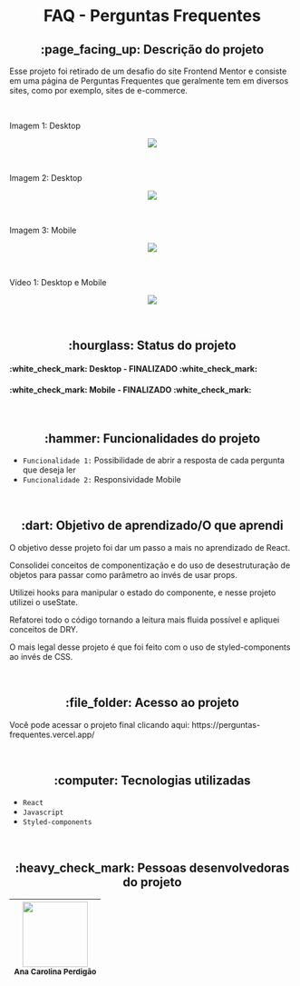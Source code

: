 <h1 align="center"> FAQ - Perguntas Frequentes </h1>

<h2 align="center">:page_facing_up: Descrição do projeto </h2>
<p>Esse projeto foi retirado de um desafio do site Frontend Mentor e consiste em uma página de Perguntas Frequentes que geralmente tem em diversos sites, como por exemplo, sites de e-commerce.</p>
<br>

<p>Imagem 1: Desktop</p>
<p align="center"><img src="https://user-images.githubusercontent.com/108142878/193304920-07f90843-0f7d-4f44-bb6d-cfdbcc6eef17.png" width: 1000></p>
<br>

<p>Imagem 2: Desktop</p>
<p align="center"><img src="https://user-images.githubusercontent.com/108142878/193304964-20caaf39-ebf5-4a48-944a-9b48124f3db8.png" width: 1000></p>
<br>

<p>Imagem 3: Mobile</p>
<p align="center"><img src="https://user-images.githubusercontent.com/108142878/193304983-8afdc9d0-6099-4740-b14b-60b756203ab8.png" width: 800></p>
<br>


<p>Vídeo 1: Desktop e Mobile</p>
<p align="center"><img src="https://user-images.githubusercontent.com/108142878/193305149-e68c6335-a045-4149-8e85-e24d48a43cd4.gif" width: 800></p>


<br>
<h2 align="center">:hourglass: Status do projeto </h2>
<h4> :white_check_mark: Desktop - FINALIZADO :white_check_mark: </h4>
<h4> :white_check_mark: Mobile - FINALIZADO :white_check_mark: </h4>

<br>
<h2 align="center">:hammer: Funcionalidades do projeto </h2>

- ``Funcionalidade 1:`` Possibilidade de abrir a resposta de cada pergunta que deseja ler
- ``Funcionalidade 2:`` Responsividade Mobile


<br>
<h2 align="center"> :dart: Objetivo de aprendizado/O que aprendi </h2>
<p>O objetivo desse projeto foi dar um passo a mais no aprendizado de React.</p>
<p>Consolidei conceitos de componentização e do uso de desestruturação de objetos para passar como parâmetro ao invés de usar props.</p>
<p>Utilizei hooks para manipular o estado do componente, e nesse projeto utilizei o useState.</p>
<p>Refatorei todo o código tornando a leitura mais fluida possível e apliquei conceitos de DRY.</p>
<p>O mais legal desse projeto é que foi feito com o uso de styled-components ao invés de CSS.</p>
<br>

<h2 align="center"> :file_folder: Acesso ao projeto </h2>
<p> Você pode acessar o projeto final clicando aqui: https://perguntas-frequentes.vercel.app/</p>
<br>
<h2 align="center"> :computer: Tecnologias utilizadas </h2>

- ``React``
- ``Javascript``
- ``Styled-components``


<br>
<h2 align="center"> :heavy_check_mark: Pessoas desenvolvedoras do projeto </h2>

| <img src="https://user-images.githubusercontent.com/108142878/183316759-e46fcec3-8594-4aca-b030-66b1e07263e0.jpg" width=115><br><sub>Ana Carolina Perdigão</sub> | 
| :---: |
